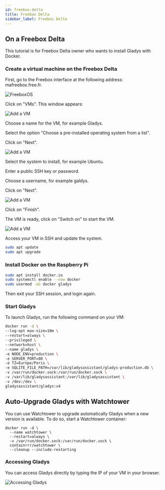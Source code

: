 ```yaml
---
id: freebox-delta
title: Freebox Delta
sidebar_label: Freebox Delta
---
```


## On a Freebox Delta

This tutorial is for Freebox Delta owner who wants to install Gladys with Docker.

### Create a virtual machine on the Freebox Delta

First, go to the Freebox interface at the following address: mafreebox.free.fr.

![FreeboxOS](../../static/img/docs/installation/freebox-delta/freeboxos.PNG)

Click on "VMs". This window appears:

![Add a VM](../../static/img/docs/installation/freebox-delta/add-vm.PNG)

Choose a name for the VM, for example Gladys.

Select the option "Choose a pre-installed operating system from a list".

Click on "Next".

![Add a VM](../../static/img/docs/installation/freebox-delta/add-vm-2.PNG)

Select the system to install, for example Ubuntu.

Enter a public SSH key or password.

Choose a username, for example galdys.

Click on "Next".

![Add a VM](../../static/img/docs/installation/freebox-delta/add-vm-3.PNG)

Click on "Finish".

The VM is ready, click on "Switch on" to start the VM.

![Add a VM](../../static/img/docs/installation/freebox-delta/start-vm.PNG)

Access your VM in SSH and update the system.

```bash
sudo apt update
sudo apt upgrade
```

### Install Docker on the Raspberry Pi

```bash
sudo apt install docker.io
sudo systemctl enable --now docker
sudo usermod -aG docker gladys
```

Then exit your SSH session, and login again.

### Start Gladys

To launch Gladys, run the following command on your VM:

```bash
docker run -d \
--log-opt max-size=10m \
--restart=always \
--privileged \
--network=host \
--name gladys \
-e NODE_ENV=production \
-e SERVER_PORT=80 \
-e TZ=Europe/Paris \
-e SQLITE_FILE_PATH=/var/lib/gladysassistant/gladys-production.db \
-v /var/run/docker.sock:/var/run/docker.sock \
-v /var/lib/gladysassistant:/var/lib/gladysassistant \
-v /dev:/dev \
gladysassistant/gladys:v4
```

## Auto-Upgrade Gladys with Watchtower

You can use Watchtower to upgrade automatically Gladys when a new version is available. To do so, start a Watchtower container:

```
docker run -d \
  --name watchtower \
  --restart=always \
  -v /var/run/docker.sock:/var/run/docker.sock \
  containrrr/watchtower \
  --cleanup --include-restarting
```

### Accessing Gladys

You can access Gladys directly by typing the IP of your VM in your browser.

![Accessing Gladys](../../static/img/docs/installation/freebox-delta/freebox-vm-success.PNG)
